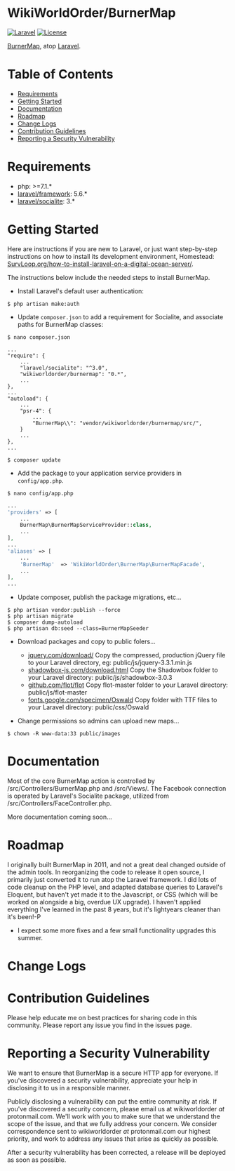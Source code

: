 
# WikiWorldOrder/BurnerMap

[![Laravel](https://img.shields.io/badge/Laravel-5.6-orange.svg?style=flat-square)](http://laravel.com)
[![License](http://img.shields.io/badge/license-MIT-brightgreen.svg?style=flat-square)](https://tldrlegal.com/license/mit-license)

<a href="https://github.com/wikiworldorder/burnermap" target="_blank">BurnerMap</a>, atop 
<a href="https://laravel.com/" target="_blank">Laravel</a>. 

# Table of Contents
* [Requirements](#requirements)
* [Getting Started](#getting-started)
* [Documentation](#documentation)
* [Roadmap](#roadmap)
* [Change Logs](#change-logs)
* [Contribution Guidelines](#contribution-guidelines)
* [Reporting a Security Vulnerability](#security-help)


# <a name="requirements"></a>Requirements

* php: >=7.1.*
* <a href="https://packagist.org/packages/laravel/framework" target="_blank">laravel/framework</a>: 5.6.*
* <a href="https://packagist.org/packages/laravel/socialite" target="_blank">laravel/socialite</a>: 3.*

# <a name="getting-started"></a>Getting Started

Here are instructions if you are new to Laravel, or just want step-by-step instructions on how to install its 
development environment, Homestead: 
<a href="https://survloop.org/how-to-install-laravel-on-a-digital-ocean-server" 
    target="_blank">SurvLoop.org/how-to-install-laravel-on-a-digital-ocean-server/</a>.

The instructions below include the needed steps to install BurnerMap.

* Install Laravel's default user authentication:

```
$ php artisan make:auth
```

* Update `composer.json` to add a requirement for Socialite, and associate paths for BurnerMap classes:

```
$ nano composer.json
```

```
...
"require": {
	...
    "laravel/socialite": "^3.0",
    "wikiworldorder/burnermap": "0.*",
	...
},
...
"autoload": {
	...
	"psr-4": {
		...
		"BurnerMap\\": "vendor/wikiworldorder/burnermap/src/",
	}
	...
},
...
```

```
$ composer update
```

* Add the package to your application service providers in `config/app.php`.

```
$ nano config/app.php
```

```php
...
'providers' => [
	...
	BurnerMap\BurnerMapServiceProvider::class,
	...
],
...
'aliases' => [
	...
	'BurnerMap'	 => 'WikiWorldOrder\BurnerMap\BurnerMapFacade',
	...
],
...
```

* Update composer, publish the package migrations, etc...

```
$ php artisan vendor:publish --force
$ php artisan migrate
$ composer dump-autoload
$ php artisan db:seed --class=BurnerMapSeeder
```

* Download packages and copy to public folers...
    - <a href="https://jquery.com/download/" target="_blank">jquery.com/download/</a> 
    Copy the compressed, production jQuery file to your Laravel directory, eg: public/js/jquery-3.3.1.min.js
    - <a href="www.shadowbox-js.com/download.html" target="_blank">shadowbox-js.com/download.html</a>
    Copy the Shadowbox folder to your Laravel directory: public/js/shadowbox-3.0.3
    - <a href="https://github.com/flot/flot" target="_blank">github.com/flot/flot</a>
    Copy flot-master folder to your Laravel directory: public/js/flot-master
    - <a href="https://fonts.google.com/specimen/Oswald" target="_blank">fonts.google.com/specimen/Oswald</a>
    Copy folder with TTF files to your Laravel directory: public/css/Oswald

* Change permissions so admins can upload new maps...

```
$ chown -R www-data:33 public/images
```

# <a name="documentation"></a>Documentation

Most of the core BurnerMap action is controlled by /src/Controllers/BurnerMap.php and /src/Views/.
The Facebook connection is operated by Laravel's Socialite package, utilized from /src/Controllers/FaceController.php.

More documentation coming soon...

# <a name="roadmap"></a>Roadmap

I originally built BurnerMap in 2011, and not a great deal changed outside of the admin tools.
In reorganizing the code to release it open source, I primarily just converted it to run atop the Laravel framework.
I did lots of code cleanup on the PHP level, and adapted database queries to Laravel's Eloquent, 
but haven't yet made it to the Javascript, or CSS (which will be worked on alongside a big, overdue UX upgrade). 
I haven't applied everything I've learned in the past 8 years, but it's lightyears cleaner than it's been!-P

* I expect some more fixes and a few small functionality upgrades this summer.

# <a name="change-logs"></a>Change Logs


# <a name="contribution-guidelines"></a>Contribution Guidelines

Please help educate me on best practices for sharing code in this community.
Please report any issue you find in the issues page.

# <a name="security-help"></a>Reporting a Security Vulnerability

We want to ensure that BurnerMap is a secure HTTP app for everyone. 
If you've discovered a security vulnerability, appreciate your help in disclosing it to us in a responsible manner.

Publicly disclosing a vulnerability can put the entire community at risk. 
If you've discovered a security concern, please email us at wikiworldorder *at* protonmail.com. 
We'll work with you to make sure that we understand the scope of the issue, and that we fully address your concern. 
We consider correspondence sent to wikiworldorder *at* protonmail.com our highest priority, 
and work to address any issues that arise as quickly as possible.

After a security vulnerability has been corrected, a release will be deployed as soon as possible.
